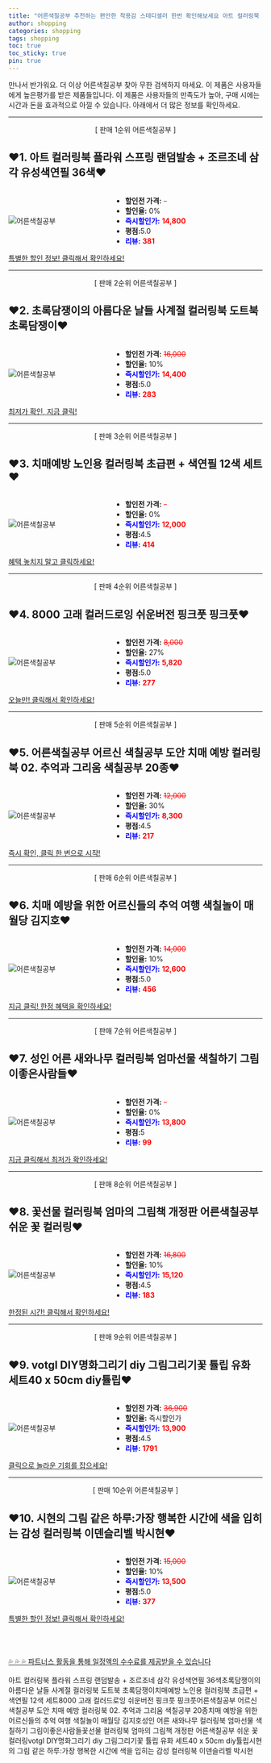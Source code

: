 ```yaml
---
title: "어른색칠공부 추천하는 편안한 착용감 스테디셀러 한번 확인해보세요 아트 컬러링북 플라워 스프링 랜덤발송"
author: shopping
categories: shopping
tags: shopping
toc: true
toc_sticky: true
pin: true
---
```

만나서 반가워요. 더 이상 어른색칠공부 찾아 무한 검색하지 마세요. 이 제품은 사용자들에게 높은평가를 받은 제품들입니다. 이 제품은 사용자들의 만족도가 높아, 구매 시에는 시간과 돈을 효과적으로 아낄 수 있습니다. 아래에서 더 많은 정보를 확인하세요.

---
<p class="toplist" style="margin: 0 auto; display: block; width: fit-content;">[ 판매 1순위 어른색칠공부 ]</p>

<h2><strong>❤️1. 아트 컬러링북 플라워 스프링 랜덤발송 + 조르조네 삼각 유성색연필 36색❤️</strong></h2>

<div style="display: flex; align-items: center;">
    <div style="flex: 0.4;">
        <img src="https://thumbnail9.coupangcdn.com/thumbnails/remote/230x230ex/image/rs_quotation_api/jhxkkm7a/b918749cec0e4dbeaf9598eff2cebcce.png" alt="어른색칠공부" style="max-width: 100%;">
    </div>
    <div style="flex: 0.6; margin-left: 10px;">
        <ul>
            <li><strong>할인전 가격:</strong> <del style="color: red;">-</del></li>
            <li><strong>할인율:</strong> 0%</li>
            <li><span style='color:blue'><strong>즉시할인가:</strong></span> <span style='color:red'><strong>14,800</strong></span></li>
            <li><strong>평점:</strong>5.0</li>
            <li><span style='color:blue'><strong>리뷰:</strong></span> <span style='color:red'><strong>381</strong></span></li>
        </ul>
    </div>
</div>
<div class="center">
    <a href="https://selin100587001.github.io?lptag=AF9450613&subid=githubio&pageKey=5884330589&traceid=V0-153&itemId=10328988463&vendorItemId=77611216901" class="myButton">
        특별한 할인 정보! 클릭해서 확인하세요!
    </a>
</div>


---
<p class="toplist" style="margin: 0 auto; display: block; width: fit-content;">[ 판매 2순위 어른색칠공부 ]</p>

<h2><strong>❤️2. 초록담쟁이의 아름다운 날들 사계절 컬러링북 도트북 초록담쟁이❤️</strong></h2>

<div style="display: flex; align-items: center;">
    <div style="flex: 0.4;">
        <img src="https://thumbnail9.coupangcdn.com/thumbnails/remote/230x230ex/image/vendor_inventory/1159/61836c1cde4dbd0223a5fcfaa69b9fb1a44678caf1d040a7564b5e2fab9c.jpg" alt="어른색칠공부" style="max-width: 100%;">
    </div>
    <div style="flex: 0.6; margin-left: 10px;">
        <ul>
            <li><strong>할인전 가격:</strong> <del style="color: red;">16,000</del></li>
            <li><strong>할인율:</strong> 10%</li>
            <li><span style='color:blue'><strong>즉시할인가:</strong></span> <span style='color:red'><strong>14,400</strong></span></li>
            <li><strong>평점:</strong>5.0</li>
            <li><span style='color:blue'><strong>리뷰:</strong></span> <span style='color:red'><strong>283</strong></span></li>
        </ul>
    </div>
</div>
<div class="center">
    <a href="https://selin100587001.github.io?lptag=AF9450613&subid=githubio&pageKey=6056822353&traceid=V0-153&itemId=11121696715&vendorItemId=78400382634" class="myButton">
        최저가 확인, 지금 클릭!
    </a>
</div>


---
<p class="toplist" style="margin: 0 auto; display: block; width: fit-content;">[ 판매 3순위 어른색칠공부 ]</p>

<h2><strong>❤️3. 치매예방 노인용 컬러링북 초급편 + 색연필 12색 세트❤️</strong></h2>

<div style="display: flex; align-items: center;">
    <div style="flex: 0.4;">
        <img src="https://thumbnail8.coupangcdn.com/thumbnails/remote/230x230ex/image/retail/images/2022/07/27/18/7/b0966b5c-ac43-4cbb-94ad-6fab1c289838.jpg" alt="어른색칠공부" style="max-width: 100%;">
    </div>
    <div style="flex: 0.6; margin-left: 10px;">
        <ul>
            <li><strong>할인전 가격:</strong> <del style="color: red;">-</del></li>
            <li><strong>할인율:</strong> 0%</li>
            <li><span style='color:blue'><strong>즉시할인가:</strong></span> <span style='color:red'><strong>12,000</strong></span></li>
            <li><strong>평점:</strong>4.5</li>
            <li><span style='color:blue'><strong>리뷰:</strong></span> <span style='color:red'><strong>414</strong></span></li>
        </ul>
    </div>
</div>
<div class="center">
    <a href="https://selin100587001.github.io?lptag=AF9450613&subid=githubio&pageKey=5031351784&traceid=V0-153&itemId=6757901019&vendorItemId=82573936039" class="myButton">
        혜택 놓치지 말고 클릭하세요!
    </a>
</div>


---
<p class="toplist" style="margin: 0 auto; display: block; width: fit-content;">[ 판매 4순위 어른색칠공부 ]</p>

<h2><strong>❤️4. 8000 고래 컬러드로잉 쉬운버전 핑크풋 핑크풋❤️</strong></h2>

<div style="display: flex; align-items: center;">
    <div style="flex: 0.4;">
        <img src="https://thumbnail6.coupangcdn.com/thumbnails/remote/230x230ex/image/vendor_inventory/7476/45618d6722753c5e4f355c14ce308bf2d786893f4807296a9fd1e517e0f0.jpg" alt="어른색칠공부" style="max-width: 100%;">
    </div>
    <div style="flex: 0.6; margin-left: 10px;">
        <ul>
            <li><strong>할인전 가격:</strong> <del style="color: red;">8,000</del></li>
            <li><strong>할인율:</strong> 27%</li>
            <li><span style='color:blue'><strong>즉시할인가:</strong></span> <span style='color:red'><strong>5,820</strong></span></li>
            <li><strong>평점:</strong>5.0</li>
            <li><span style='color:blue'><strong>리뷰:</strong></span> <span style='color:red'><strong>277</strong></span></li>
        </ul>
    </div>
</div>
<div class="center">
    <a href="https://selin100587001.github.io?lptag=AF9450613&subid=githubio&pageKey=6956029697&traceid=V0-153&itemId=16917290682&vendorItemId=84095211653" class="myButton">
        오늘만! 클릭해서 확인하세요!
    </a>
</div>


---
<p class="toplist" style="margin: 0 auto; display: block; width: fit-content;">[ 판매 5순위 어른색칠공부 ]</p>

<h2><strong>❤️5. 어른색칠공부 어르신 색칠공부 도안 치매 예방 컬러링북 02. 추억과 그리움 색칠공부 20종❤️</strong></h2>

<div style="display: flex; align-items: center;">
    <div style="flex: 0.4;">
        <img src="https://thumbnail8.coupangcdn.com/thumbnails/remote/230x230ex/image/vendor_inventory/cf80/4c2df9459fb80adaf617f653d7e356bf2e50f839ce24c2c6cf3fe9880128.png" alt="어른색칠공부" style="max-width: 100%;">
    </div>
    <div style="flex: 0.6; margin-left: 10px;">
        <ul>
            <li><strong>할인전 가격:</strong> <del style="color: red;">12,000</del></li>
            <li><strong>할인율:</strong> 30%</li>
            <li><span style='color:blue'><strong>즉시할인가:</strong></span> <span style='color:red'><strong>8,300</strong></span></li>
            <li><strong>평점:</strong>4.5</li>
            <li><span style='color:blue'><strong>리뷰:</strong></span> <span style='color:red'><strong>217</strong></span></li>
        </ul>
    </div>
</div>
<div class="center">
    <a href="https://selin100587001.github.io?lptag=AF9450613&subid=githubio&pageKey=7606800465&traceid=V0-153&itemId=20136322439&vendorItemId=87230052501" class="myButton">
        즉시 확인, 클릭 한 번으로 시작!
    </a>
</div>


---
<p class="toplist" style="margin: 0 auto; display: block; width: fit-content;">[ 판매 6순위 어른색칠공부 ]</p>

<h2><strong>❤️6. 치매 예방을 위한 어르신들의 추억 여행 색칠놀이 매월당 김지호❤️</strong></h2>

<div style="display: flex; align-items: center;">
    <div style="flex: 0.4;">
        <img src="https://thumbnail9.coupangcdn.com/thumbnails/remote/230x230ex/image/vendor_inventory/6081/cbc24c4789d13520774a37a90b68069a2f869664b512b81deebcd3f890c0.jpg" alt="어른색칠공부" style="max-width: 100%;">
    </div>
    <div style="flex: 0.6; margin-left: 10px;">
        <ul>
            <li><strong>할인전 가격:</strong> <del style="color: red;">14,000</del></li>
            <li><strong>할인율:</strong> 10%</li>
            <li><span style='color:blue'><strong>즉시할인가:</strong></span> <span style='color:red'><strong>12,600</strong></span></li>
            <li><strong>평점:</strong>5.0</li>
            <li><span style='color:blue'><strong>리뷰:</strong></span> <span style='color:red'><strong>456</strong></span></li>
        </ul>
    </div>
</div>
<div class="center">
    <a href="https://selin100587001.github.io?lptag=AF9450613&subid=githubio&pageKey=6518906738&traceid=V0-153&itemId=14434044025&vendorItemId=81677748553" class="myButton">
        지금 클릭! 한정 혜택을 확인하세요!
    </a>
</div>


---
<p class="toplist" style="margin: 0 auto; display: block; width: fit-content;">[ 판매 7순위 어른색칠공부 ]</p>

<h2><strong>❤️7. 성인 어른 새와나무 컬러링북 엄마선물 색칠하기 그림이좋은사람들❤️</strong></h2>

<div style="display: flex; align-items: center;">
    <div style="flex: 0.4;">
        <img src="https://thumbnail7.coupangcdn.com/thumbnails/remote/230x230ex/image/vendor_inventory/e1be/070de2c56ebccddff838cb256d440ca75a5d30a866c23ee931aec0a62ec7.jpg" alt="어른색칠공부" style="max-width: 100%;">
    </div>
    <div style="flex: 0.6; margin-left: 10px;">
        <ul>
            <li><strong>할인전 가격:</strong> <del style="color: red;">-</del></li>
            <li><strong>할인율:</strong> 0%</li>
            <li><span style='color:blue'><strong>즉시할인가:</strong></span> <span style='color:red'><strong>13,800</strong></span></li>
            <li><strong>평점:</strong>5</li>
            <li><span style='color:blue'><strong>리뷰:</strong></span> <span style='color:red'><strong>99</strong></span></li>
        </ul>
    </div>
</div>
<div class="center">
    <a href="https://selin100587001.github.io?lptag=AF9450613&subid=githubio&pageKey=8116151579&traceid=V0-153&itemId=23009954545&vendorItemId=90043797294" class="myButton">
        지금 클릭해서 최저가 확인하세요!
    </a>
</div>


---
<p class="toplist" style="margin: 0 auto; display: block; width: fit-content;">[ 판매 8순위 어른색칠공부 ]</p>

<h2><strong>❤️8. 꽃선물 컬러링북 엄마의 그림책 개정판 어른색칠공부 쉬운 꽃 컬러링❤️</strong></h2>

<div style="display: flex; align-items: center;">
    <div style="flex: 0.4;">
        <img src="https://thumbnail9.coupangcdn.com/thumbnails/remote/230x230ex/image/vendor_inventory/1106/21c2347dc288cb69f8371327cc776e68f5b2c4b3bec4edd67fbc4e10c42f.png" alt="어른색칠공부" style="max-width: 100%;">
    </div>
    <div style="flex: 0.6; margin-left: 10px;">
        <ul>
            <li><strong>할인전 가격:</strong> <del style="color: red;">16,800</del></li>
            <li><strong>할인율:</strong> 10%</li>
            <li><span style='color:blue'><strong>즉시할인가:</strong></span> <span style='color:red'><strong>15,120</strong></span></li>
            <li><strong>평점:</strong>4.5</li>
            <li><span style='color:blue'><strong>리뷰:</strong></span> <span style='color:red'><strong>183</strong></span></li>
        </ul>
    </div>
</div>
<div class="center">
    <a href="https://selin100587001.github.io?lptag=AF9450613&subid=githubio&pageKey=7694592881&traceid=V0-153&itemId=20585116853&vendorItemId=84273206914" class="myButton">
        한정된 시간! 클릭해서 확인하세요!
    </a>
</div>


---
<p class="toplist" style="margin: 0 auto; display: block; width: fit-content;">[ 판매 9순위 어른색칠공부 ]</p>

<h2><strong>❤️9. votgl DIY명화그리기 diy 그림그리기꽃 튤립 유화 세트40 x 50cm diy튤립❤️</strong></h2>

<div style="display: flex; align-items: center;">
    <div style="flex: 0.4;">
        <img src="https://thumbnail7.coupangcdn.com/thumbnails/remote/230x230ex/image/vendor_inventory/ef1c/8a533b60693f89d1fb25d708d3ed0d382963536f2265a3bb1d6bbae8ab44.jpg" alt="어른색칠공부" style="max-width: 100%;">
    </div>
    <div style="flex: 0.6; margin-left: 10px;">
        <ul>
            <li><strong>할인전 가격:</strong> <del style="color: red;">36,900</del></li>
            <li><strong>할인율:</strong> 즉시할인가</li>
            <li><span style='color:blue'><strong>즉시할인가:</strong></span> <span style='color:red'><strong>13,900</strong></span></li>
            <li><strong>평점:</strong>4.5</li>
            <li><span style='color:blue'><strong>리뷰:</strong></span> <span style='color:red'><strong>1791</strong></span></li>
        </ul>
    </div>
</div>
<div class="center">
    <a href="https://selin100587001.github.io?lptag=AF9450613&subid=githubio&pageKey=7308844152&traceid=V0-153&itemId=16078718630&vendorItemId=86107982419" class="myButton">
        클릭으로 놀라운 기회를 잡으세요!
    </a>
</div>


---
<p class="toplist" style="margin: 0 auto; display: block; width: fit-content;">[ 판매 10순위 어른색칠공부 ]</p>

<h2><strong>❤️10. 시현의 그림 같은 하루:가장 행복한 시간에 색을 입히는 감성 컬러링북 이덴슬리벨 박시현❤️</strong></h2>

<div style="display: flex; align-items: center;">
    <div style="flex: 0.4;">
        <img src="https://thumbnail8.coupangcdn.com/thumbnails/remote/230x230ex/image/retail/images/2022/03/16/17/2/f73a6afa-b008-4290-84ea-5d45b4f8d932.jpg" alt="어른색칠공부" style="max-width: 100%;">
    </div>
    <div style="flex: 0.6; margin-left: 10px;">
        <ul>
            <li><strong>할인전 가격:</strong> <del style="color: red;">15,000</del></li>
            <li><strong>할인율:</strong> 10%</li>
            <li><span style='color:blue'><strong>즉시할인가:</strong></span> <span style='color:red'><strong>13,500</strong></span></li>
            <li><strong>평점:</strong>5.0</li>
            <li><span style='color:blue'><strong>리뷰:</strong></span> <span style='color:red'><strong>377</strong></span></li>
        </ul>
    </div>
</div>
<div class="center">
    <a href="https://selin100587001.github.io?lptag=AF9450613&subid=githubio&pageKey=6398840249&traceid=V0-153&itemId=13674530693&vendorItemId=80926487328" class="myButton">
        특별한 할인 정보! 클릭해서 확인하세요!
    </a>
</div>

<br><br><br>[💦 💦 💦 파트너스 활동을 통해 일정액의 수수료를 제공받을 수 있습니다](https://link.coupang.com/a/bcpT2c)<br><br>아트 컬러링북 플라워 스프링 랜덤발송 + 조르조네 삼각 유성색연필 36색초록담쟁이의 아름다운 날들 사계절 컬러링북 도트북 초록담쟁이치매예방 노인용 컬러링북 초급편 + 색연필 12색 세트8000 고래 컬러드로잉 쉬운버전 핑크풋 핑크풋어른색칠공부 어르신 색칠공부 도안 치매 예방 컬러링북 02. 추억과 그리움 색칠공부 20종치매 예방을 위한 어르신들의 추억 여행 색칠놀이 매월당 김지호성인 어른 새와나무 컬러링북 엄마선물 색칠하기 그림이좋은사람들꽃선물 컬러링북 엄마의 그림책 개정판 어른색칠공부 쉬운 꽃 컬러링votgl DIY명화그리기 diy 그림그리기꽃 튤립 유화 세트40 x 50cm diy튤립시현의 그림 같은 하루:가장 행복한 시간에 색을 입히는 감성 컬러링북 이덴슬리벨 박시현